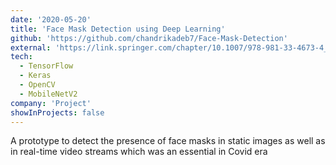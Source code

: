 ```yaml
---
date: '2020-05-20'
title: 'Face Mask Detection using Deep Learning'
github: 'https://github.com/chandrikadeb7/Face-Mask-Detection'
external: 'https://link.springer.com/chapter/10.1007/978-981-33-4673-4_49'
tech:
  - TensorFlow
  - Keras
  - OpenCV
  - MobileNetV2
company: 'Project'
showInProjects: false
---
```


A prototype to detect the presence of face masks in static images as well as in real-time video streams which was an essential in Covid era

